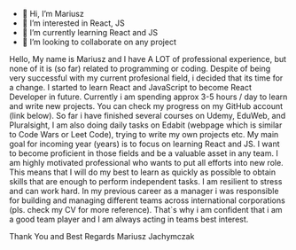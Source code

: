 - 👋 Hi, I’m Mariusz
- 👀 I’m interested in React, JS
- 🌱 I’m currently learning React and JS
- 💞️ I’m looking to collaborate on any project

Hello,
My name is Mariusz and I have A LOT of professional experience, but none of it is
(so far) related to programming or coding.
Despite of being very successful with my current profesional field, i decided that its
time for a change. I started to learn React and JavaScript to become React Developer in
future.
Currently i am spending approx 3-5 hours / day to learn and write new projects.
You can check my progress on my GitHub account (link below).
So far i have finished several courses on Udemy, EduWeb, and Pluralsight, I am also
doing daily tasks on Edabit (webpage which is similar to Code Wars or Leet Code), trying to
write my own projects etc.
My main goal for incoming year (years) is to focus on learning React and JS. I want to
become proficient in those fields and be a valuable asset in any team.
I am highly motivated professional who wants to put all efforts into new role. This means
that I will do my best to learn as quickly as possible to obtain skills that are enough to perform
independent tasks. I am resilient to stress and can work hard. In my previous career as a
manager i was responsible for building and managing different teams across international
corporations (pls. check my CV for more reference). That`s why i am confident that i am a good
team player and I am always acting in teams best interest.

Thank You and Best Regards
Mariusz Jachymczak
